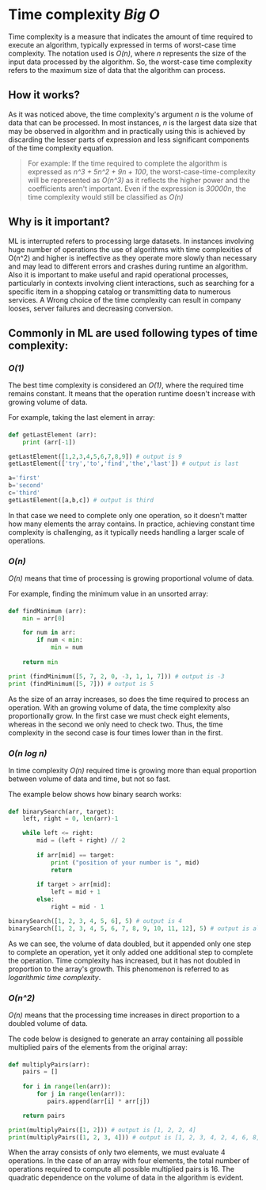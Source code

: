 # Time complexity _Big O_

Time complexity is a measure that indicates the amount of time required to execute an algorithm, typically expressed in terms of worst-case time complexity. The notation used is _O(n)_, where _n_ represents the size of the input data processed by the algorithm. So, the worst-case time complexity refers to the maximum size of data that the algorithm can process.

## How it works?
As it was noticed above, the time complexity's argument _n_ is the volume of data that can be processed. In most instances, _n_ is the largest data size that may be observed in algorithm and in practically using this is achieved by discarding the lesser parts of expression and less significant components of the time complexity equation.

> For example: If the time required to complete the algorithm  is expressed as _n^3 + 5n^2 + 9n + 100_, the worst-case-time-complexity will be represented as _O(n^3)_ as it reflects the higher power and the coefficients aren't important. Even if the expression is _30000n_, the time complexity would still be classified as _O(n)_

## Why is it important?
ML is interrupted refers to processing large datasets. In instances involving huge number of operations the use of algorithms with time complexities of O(n^2) and higher is ineffective as they operate more slowly than necessary and may lead to different errors and crashes during runtime an algorithm.
Also it is important to make useful and rapid operational processes, particularly in contexts involving client interactions, such as searching for a specific item in a shopping catalog or transmitting data to numerous services. A Wrong choice of the time complexity can result in company looses, server failures and decreasing conversion.

## Commonly in ML are used following types of time complexity:

### _O(1)_
The best time complexity is considered an _O(1)_, where the required time remains constant. It means that the operation runtime doesn't increase with growing volume of data.

For example, taking the last element in array:
####
```python
def getLastElement (arr):
    print (arr[-1])

getLastElement([1,2,3,4,5,6,7,8,9]) # output is 9
getLastElement(['try','to','find','the','last']) # output is last

a='first'
b='second'
c='third'
getLastElement([a,b,c]) # output is third
```
In that case we need to complete only one operation, so it doesn't matter how many elements the array contains.
In practice, achieving constant time complexity is challenging, as it typically needs handling a larger scale of operations.

### _O(n)_
_O(n)_ means that time of processing is growing proportional volume of data.

For example, finding the minimum value in an unsorted array:
####
```python
def findMinimum (arr):
    min = arr[0]

    for num in arr:
        if num < min:
            min = num
    
    return min

print (findMinimum([5, 7, 2, 0, -3, 1, 1, 7])) # output is -3
print (findMinimum([5, 7])) # output is 5
```
As the size of an array increases, so does the time required to process an operation. With an growing volume of data, the time complexity also proportionally grow. In the first case we must check eight elements, whereas in the second we only need to check two. Thus, the time complexity in the second case is four times lower than in the first.

### _O(n log n)_
In time complexity _O(n)_ required time is growing more than equal proportion between volume of data and time, but not so fast.

The example below shows how binary search works:
####
```python
def binarySearch(arr, target):
    left, right = 0, len(arr)-1

    while left <= right:
        mid = (left + right) // 2
        
        if arr[mid] == target:
            print ("position of your number is ", mid)
            return
        
        if target > arr[mid]:
            left = mid + 1
        else:
            right = mid - 1

binarySearch([1, 2, 3, 4, 5, 6], 5) # output is 4
binarySearch([1, 2, 3, 4, 5, 6, 7, 8, 9, 10, 11, 12], 5) # output is also 4
```
As we can see, the volume of data doubled, but it appended only one step to complete an operation, yet it only added one additional step to complete the operation. Time complexity has increased, but it has not doubled in proportion to the array's growth. This phenomenon is referred to as _logarithmic time complexity_.

### _O(n^2)_
_O(n)_ means that the processing time increases in direct proportion to a doubled volume of data.

The code below is designed to generate an array containing all possible multiplied pairs of the elements from the original array:
####
```python
def multiplyPairs(arr):
    pairs = []
    
    for i in range(len(arr)):
        for j in range(len(arr)):
           pairs.append(arr[i] * arr[j])

    return pairs

print(multiplyPairs([1, 2])) # output is [1, 2, 2, 4]
print(multiplyPairs([1, 2, 3, 4])) # output is [1, 2, 3, 4, 2, 4, 6, 8, 3, 6, 9, 12, 4, 8, 12, 16]
```
When the array consists of only two elements, we must evaluate 4 operations. In the case of an array with four elements, the total number of operations required to compute all possible multiplied pairs is 16. The quadratic dependence on the volume of data in the algorithm is evident.